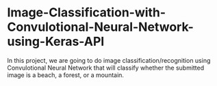 # Image-Classification-with-Convulotional-Neural-Network-using-Keras-API
In this project, we are going to do image classification/recognition using Convulotional Neural Network that will classify whether the submitted image is a beach, a forest, or a mountain.
